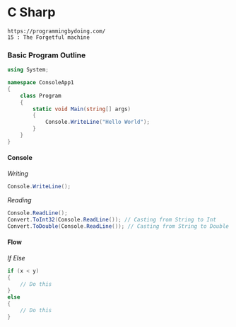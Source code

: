 # C Sharp

```
https://programmingbydoing.com/
15 : The Forgetful machine
```

### Basic Program Outline

```c#
using System;

namespace ConsoleApp1
{
    class Program
    {
        static void Main(string[] args)
        {
            Console.WriteLine("Hello World");
        }
    }
}
```

#### Console

*Writing*
```c#
Console.WriteLine();
```

*Reading*
```c#
Console.ReadLine();
Convert.ToInt32(Console.ReadLine()); // Casting from String to Int
Convert.ToDouble(Console.ReadLine()); // Casting from String to Double
```


#### Flow

*If Else*
```c#
if (x < y)
{
    // Do this
}
else
{
    // Do this
}
